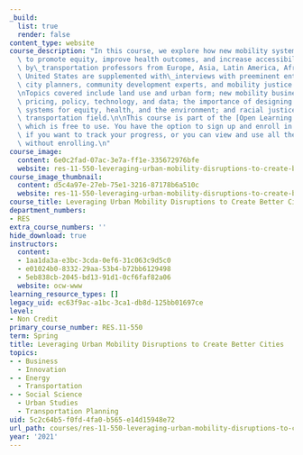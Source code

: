 ```yaml
---
_build:
  list: true
  render: false
content_type: website
course_description: "In this course, we explore how new mobility systems can be leveraged\
  \ to promote equity, improve health outcomes, and increase accessibility. Lectures\
  \ by\_transportation professors from Europe, Asia, Latin America, Africa, and the\
  \ United States are supplemented with\_interviews with preeminent entrepreneurs,\
  \ city planners, community development experts, and mobility justice advocates.\n\
  \nTopics covered include land use and urban form; new mobility business models,\
  \ pricing, policy, technology, and data; the importance of designing new mobility\
  \ systems for equity, health, and the environment; and racial justice within the\
  \ transportation field.\n\nThis course is part of the [Open Learning Library](https://openlearning.mit.edu/courses-programs/open-learning-library),\
  \ which is free to use. You have the option to sign up and enroll in the course\
  \ if you want to track your progress, or you can view and use all the materials\
  \ without enrolling.\n"
course_image:
  content: 6e0c2fad-07ac-3e7a-ff1e-335672976bfe
  website: res-11-550-leveraging-urban-mobility-disruptions-to-create-better-cities-spring-2021
course_image_thumbnail:
  content: d5c4a97e-27eb-75e1-3216-87178b6a510c
  website: res-11-550-leveraging-urban-mobility-disruptions-to-create-better-cities-spring-2021
course_title: Leveraging Urban Mobility Disruptions to Create Better Cities
department_numbers:
- RES
extra_course_numbers: ''
hide_download: true
instructors:
  content:
  - 1aa1da3a-e3bc-3cda-0ef6-31c063c9d5c0
  - e01024b0-8332-29aa-53b4-b72bb6129498
  - 5eb838cb-2045-bd13-91d1-0cf6faf82a06
  website: ocw-www
learning_resource_types: []
legacy_uid: ec63f9ac-a1bc-3ca1-db8d-125bb01697ce
level:
- Non Credit
primary_course_number: RES.11-550
term: Spring
title: Leveraging Urban Mobility Disruptions to Create Better Cities
topics:
- - Business
  - Innovation
- - Energy
  - Transportation
- - Social Science
  - Urban Studies
  - Transportation Planning
uid: 5c2c64b5-f0fd-4fa0-b565-e14d15948e72
url_path: courses/res-11-550-leveraging-urban-mobility-disruptions-to-create-better-cities-spring-2021
year: '2021'
---
```

